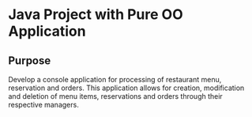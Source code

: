 # Java Project with Pure OO Application
## Purpose
Develop a console application for processing of restaurant menu, reservation and orders. This application allows for creation, modification and deletion of menu items, reservations and orders through their respective managers.
